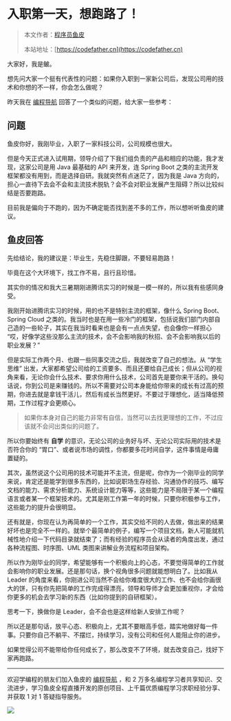 # 入职第一天，想跑路了！

> 本文作者：[程序员鱼皮](https://yuyuanweb.feishu.cn/wiki/Abldw5WkjidySxkKxU2cQdAtnah)
>
> 本站地址：[https://codefather.cn](https://codefather.cn)

大家好，我是鲏。

想先问大家一个挺有代表性的问题：如果你入职到一家新公司后，发现公司用的技术和你想的不一样，你会怎么做呢？

昨天我在 [编程导航](https://yuyuanweb.feishu.cn/wiki/VC1qwmX9diCBK3kidyec74vFnde) 回答了一个类似的问题，给大家一些参考：

## 问题

鱼皮你好，我刚毕业，入职了一家科技公司，公司规模也很大。

但是今天正式进入试用期，领导介绍了下我们组负责的产品和相应的功能，我才发现，这家公司是用 Java 最基础的 API 来开发，连 Spring Boot 之类的主流开发框架都没有用到，而是选择自研。我就突然有点迷茫了，因为我是 Java 方向的，担心一直待下去会不会和主流技术脱轨？会不会对职业发展产生阻碍？所以比较纠结是否要跑路。

目前我是偏向于不跑的，因为不确定能否找到差不多的工作，所以想听听鱼皮的建议。

## 鱼皮回答

先给结论，我的建议是：毕业生，先稳住脚跟，不要轻易跑路！

毕竟在这个大环境下，找工作不易，且行且珍惜。

其实你的情况和我大三暑期刚进腾讯实习的时候是一模一样的，所以我有些感同身受。

我刚开始进腾讯实习的时候，用的也不是特别主流的框架，像什么 Spring Boot、Spring Cloud 之类的。我当时也是在用一些冷门的框架，包括说我们部门内部自己造的一些轮子，其实在我当时看来也是会有一点点失望，也会像你一样担心 “哎，好像学这些没那么主流的技术，会不会影响我的秋招、会不会影响我以后的职业发展？”

但是实际工作两个月、也跟一些同事交流之后，我就改变了自己的想法。从 “学生思维” 出发，大家都希望公司给的工资要多、而且还要给自己成长；但从公司的视角来看，无论你会什么技术、要求你用什么技术，公司首先是要你来干活的。换句话说，你到公司是来赚钱的。所以不需要对公司本身能给你带来的成长有过高的预期，你进去就是拿钱干活儿，然后有成长当然更好。不要过于理想化，适当降低预期，工作过程才会更顺心。

> 如果你本身对自己的能力非常有自信，当然可以去找更理想的工作，不过应该就不会问出类似的问题了。

所以你要始终有 **自学** 的意识，无论公司的业务好与坏、无论公司实际用的技术是否符合你的 “胃口”、或者说市场的调性，你都要多花时间自学，这件事情是毋庸置疑的。

其次，虽然说这个公司用的技术可能并不主流，但是呢，你作为一个刚毕业的同学来说，肯定还是能学到很多东西的，比如说职场生存经验、沟通协作的技巧、编写文档的能力、需求分析能力、系统设计能力等等，这些能力是不局限于某一个编程语言或者某一个框架技术的。尤其是刚工作第一年的时候，只要你积极参与工作，这些能力的提升会很明显。

还有就是，你现在认为再简单的一个工作，其实交给不同的人去做，做出来的结果好坏也是完全不一样的。就举个最简单的例子，编写一个项目文档，新人可能就机械性地介绍一下代码目录就结束了；而有经验的程序员会从读者的角度出发，通过各种流程图、时序图、UML 类图来讲解业务流程和项目架构。

所以作为刚毕业的同学，希望能够有一个积极向上的心态，不要觉得简单的工作就会影响你的职业发展。还是那句话，换个视角很多问题就能想明白了。比如我从 Leader 的角度来看，你刚进公司当然不会给你难度很大的工作、也不会给你画很大的饼，只有你先把简单的工作完成得漂亮，领导和导师才会更加重视你，才会给你更多的机会去学习新的东西（比如你提到的自研框架）。

思考一下，换做你是 Leader，会不会也是这样给新人安排工作呢？

所以还是那句话，放平心态、积极向上，尤其不要眼高手低，踏实地做好每一件事。只要你自己不躺平、不摆烂，持续学习，没有公司和任何人能阻止你的进步。

如果觉得公司不能带给你任何成长了，那么改变不了环境，就去改变自己，找好下家再跑路。



------


欢迎学编程的朋友们加入鱼皮的 [编程导航](https://yuyuanweb.feishu.cn/wiki/VC1qwmX9diCBK3kidyec74vFnde) ，和 2 万多名编程学习者共享知识、交流进步，学习鱼皮全程直播开发的原创项目、上千篇优质编程学习求职经验分享、并获取 1 对 1 答疑指导服务。

![](../../image/join_us.png)